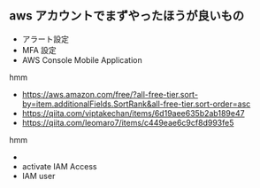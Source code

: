 ## aws アカウントでまずやったほうが良いもの

- アラート設定
- MFA 設定
- AWS Console Mobile Application

hmm

- https://aws.amazon.com/free/?all-free-tier.sort-by=item.additionalFields.SortRank&all-free-tier.sort-order=asc
- https://qiita.com/viptakechan/items/6d19aee635b2ab189e47
- https://qiita.com/leomaro7/items/c449eae6c9cf8d993fe5

hmm

- 
- activate IAM Access
- IAM user
